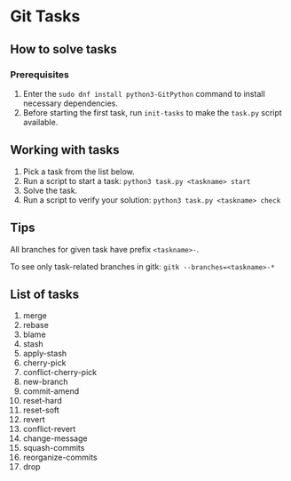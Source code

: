 # Git Tasks

## How to solve tasks

### Prerequisites

1. Enter the `sudo dnf install python3-GitPython` command to install necessary dependencies.
1. Before starting the first task, run `init-tasks` to make the `task.py` script available.

## Working with tasks

1. Pick a task from the list below.
1. Run a script to start a task: `python3 task.py <taskname> start`
1. Solve the task.
1. Run a script to verify your solution: `python3 task.py <taskname> check`


## Tips

All branches for given task have prefix `<taskname>-`.

To see only task-related branches in gitk: `gitk --branches=<taskname>-*`


## List of tasks

1. merge
1. rebase
1. blame
1. stash
1. apply-stash
1. cherry-pick
1. conflict-cherry-pick
1. new-branch
1. commit-amend
1. reset-hard
1. reset-soft
1. revert
1. conflict-revert
1. change-message
1. squash-commits
1. reorganize-commits
1. drop

